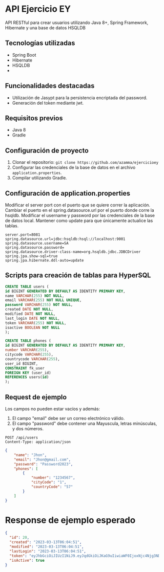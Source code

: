 # API Ejercicio EY

API RESTful para crear usuarios utilizando Java 8+, Spring Framework, Hibernate y una base de datos HSQLDB

## Tecnologías utilizadas

- Spring Boot
- Hibernate
- HSQLDB
- 
## Funcionalidades destacadas

- Utilización de Jasypt para la persistencia encriptada del password.
- Generación del token mediante jwt.

## Requisitos previos

- Java 8
- Gradle

## Configuración de proyecto

1. Clonar el repositorio: `git clone https://github.com/azamma/ejercicioey`
2. Configurar las credenciales de la base de datos en el archivo `application.properties`.
3. Compilar utilizando Gradle.

## Configuración de application.properties

Modificar el server port con el puerto que se quiere correr la aplicación.
Cambiar el puerto en el spring.datasource.url por el puerto donde corre la hsqldb.
Modificar el username y password por las credenciales de la base de datos local.
Mantener como update para que únicamente actualice las tablas.
```properties
server.port=8081
spring.datasource.url=jdbc:hsqldb:hsql://localhost:9001
spring.datasource.username=SA
spring.datasource.password=
spring.datasource.driver-class-name=org.hsqldb.jdbc.JDBCDriver
spring.jpa.show-sql=true
spring.jpa.hibernate.ddl-auto=update
```

## Scripts para creación de tablas para HyperSQL

```sql
CREATE TABLE users (
id BIGINT GENERATED BY DEFAULT AS IDENTITY PRIMARY KEY,
name VARCHAR(255) NOT NULL,
email VARCHAR(255) NOT NULL UNIQUE,
password VARCHAR(255) NOT NULL,
created DATE NOT NULL,
modified DATE NOT NULL,
last_login DATE NOT NULL,
token VARCHAR(255) NOT NULL,
isactive BOOLEAN NOT NULL
);

CREATE TABLE phones (
id BIGINT GENERATED BY DEFAULT AS IDENTITY PRIMARY KEY,
number VARCHAR(255),
citycode VARCHAR(255),
countrycode VARCHAR(255),
user_id BIGINT,
CONSTRAINT fk_user
FOREIGN KEY (user_id)
REFERENCES users(id)
);
```
## Request de ejemplo

Los campos no pueden estar vacíos y además:

1. El campo "email" debe ser un correo electrónico válido.
2. El campo "password" debe contener una Mayuscula, letras minúsculas, y dos números.

```
POST /api/users
Content-Type: application/json
```

```json
{
    "name": "Jhon",
    "email": "Jhon@gmail.com",
    "password": "Password2023",
    "phones": [
        {
            "number": "1234567",
            "cityCode": "1",
            "countryCode": "57"
        }
    ]
}


```

# Response de ejemplo esperado 

```json
{
  "id": 20,
  "created": "2023-03-13T06:04:51",
  "modified": "2023-03-13T06:04:51",
  "lastLogin": "2023-03-13T06:04:51",
  "token": "eyJhbGciOiJIUzI1NiJ9.eyJqdGkiOiJKaG9uIiwiaWF0IjoxNjc4Njg3NDkxLCJzdWIiOiJKaG9uQGdtYWlsLmNvbSIsImlzcyI6IlphbW1hIiwiZXhwIjoxNjc4NjkzNDkxfQ.NyZ6J1OaOKqaaQQZJRBMYaZ0qGWpU9Qp6TD8LUkR_bU",
  "isActive": true
}

```